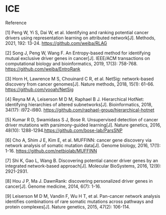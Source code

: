# ICE


Reference

[1] Peng W, Yi S, Dai W, et al. Identifying and ranking potential cancer drivers using representation learning on attributed network[J]. Methods, 2021, 192: 13-24. https://github.com/weiba/RLAG 

[2] Song J, Peng W, Wang F. An Entropy-based method for identifying mutual exclusive driver genes in cancer[J]. IEEE/ACM transactions on computational biology and bioinformatics, 2019, 17(3): 758-768. https://github.com/weiba/EntroRank

[3] Horn H, Lawrence M S, Chouinard C R, et al. NetSig: network-based discovery from cancer genomes[J]. Nature methods, 2018, 15(1): 61-66. https://github.com/yooah/NetSig

[4] Reyna M A, Leiserson M D M, Raphael B J. Hierarchical HotNet: identifying hierarchies of altered subnetworks[J]. Bioinformatics, 2018, 34(17): i972-i980. https://github.com/raphael-group/hierarchical-hotnet

[5] Kumar R D, Swamidass S J, Bose R. Unsupervised detection of cancer driver mutations with parsimony-guided learning[J]. Nature genetics, 2016, 48(10): 1288-1294.https://github.com/bose-lab/ParsSNP

[6] Cho A, Shim J E, Kim E, et al. MUFFINN: cancer gene discovery via network analysis of somatic mutation data[J]. Genome biology, 2016, 17(1): 1-16. https://github.com/netbiolab/MUFFINN

[7] Shi K, Gao L, Wang B. Discovering potential cancer driver genes by an integrated network-based approach[J]. Molecular BioSystems, 2016, 12(9): 2921-2931.

[8] Hou J P, Ma J. DawnRank: discovering personalized driver genes in cancer[J]. Genome medicine, 2014, 6(7): 1-16.

[9] Leiserson M D M, Vandin F, Wu H T, et al. Pan-cancer network analysis identifies combinations of rare somatic mutations across pathways and protein complexes[J]. Nature genetics, 2015, 47(2): 106-114.
